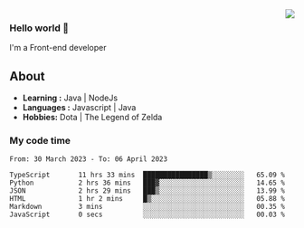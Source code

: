 <img align='right' src="https://github-readme-stats.vercel.app/api?username=jumodada&show_icons=true&theme=vue">

### Hello world 👋

I'm a Front-end developer 
    
## About
-  **Learning :** Java | NodeJs
-  **Languages :** Javascript | Java
-  **Hobbies:** Dota | The Legend of Zelda

### My code time

<!--START_SECTION:waka-->

```text
From: 30 March 2023 - To: 06 April 2023

TypeScript       11 hrs 33 mins  ████████████████▒░░░░░░░░   65.09 %
Python           2 hrs 36 mins   ███▓░░░░░░░░░░░░░░░░░░░░░   14.65 %
JSON             2 hrs 29 mins   ███▒░░░░░░░░░░░░░░░░░░░░░   13.99 %
HTML             1 hr 2 mins     █▒░░░░░░░░░░░░░░░░░░░░░░░   05.88 %
Markdown         3 mins          ░░░░░░░░░░░░░░░░░░░░░░░░░   00.35 %
JavaScript       0 secs          ░░░░░░░░░░░░░░░░░░░░░░░░░   00.03 %
```

<!--END_SECTION:waka-->
